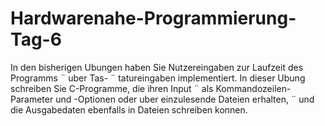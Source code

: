 # Hardwarenahe-Programmierung-Tag-6
 In den bisherigen Ubungen haben Sie Nutzereingaben zur Laufzeit des Programms ¨ uber Tas- ¨ tatureingaben implementiert. In dieser Ubung schreiben Sie C-Programme, die ihren Input ¨ als Kommandozeilen-Parameter und -Optionen oder uber einzulesende Dateien erhalten, ¨ und die Ausgabedaten ebenfalls in Dateien schreiben konnen.
